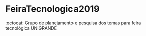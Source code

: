 # FeiraTecnologica2019
:octocat: Grupo de planejamento e pesquisa dos temas para feira tecnológica UNIGRANDE
